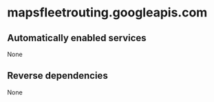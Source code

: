 # mapsfleetrouting.googleapis.com

## Automatically enabled services

None

## Reverse dependencies

None
